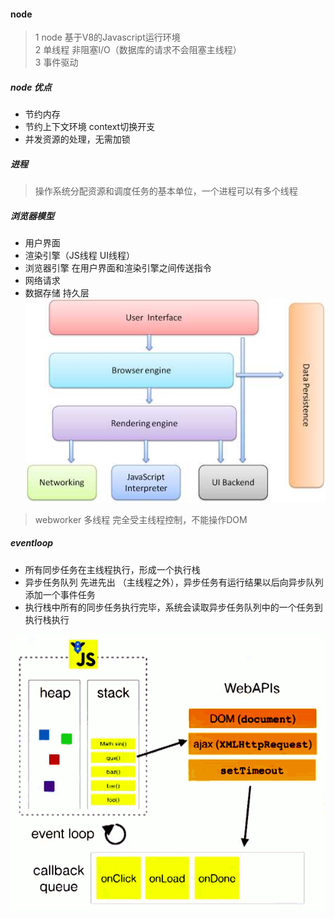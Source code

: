 #### node
> 1 node 基于V8的Javascript运行环境<br>
  2 单线程 非阻塞I/O（数据库的请求不会阻塞主线程）<br>
  3 事件驱动
##### node 优点
- 节约内存
- 节约上下文环境 context切换开支
- 并发资源的处理，无需加锁

##### 进程 
> 操作系统分配资源和调度任务的基本单位，一个进程可以有多个线程

##### 浏览器模型
- 用户界面
- 渲染引擎（JS线程 UI线程）
- 浏览器引擎 在用户界面和渲染引擎之间传送指令
- 网络请求
- 数据存储 持久层
![avatar](./browser.jpg)
> webworker 多线程 完全受主线程控制，不能操作DOM

##### eventloop
- 所有同步任务在主线程执行，形成一个执行栈
- 异步任务队列  先进先出 （主线程之外），异步任务有运行结果以后向异步队列添加一个事件任务
- 执行栈中所有的同步任务执行完毕，系统会读取异步任务队列中的一个任务到执行栈执行

![avatar](./eventloop.png)


